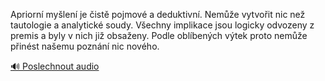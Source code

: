 
Apriorní myšlení je čistě pojmové a deduktivní. Nemůže vytvořit nic než tautologie a analytické soudy. Všechny implikace jsou logicky odvozeny z premis a byly v nich již obsaženy. Podle oblíbených výtek proto nemůže přinést našemu poznání nic nového.

[🔊 Poslechnout audio](/data/7-paragraphs/audio/chapter_15/para_002-Apriorn-mylen-je-ist-pojmov-a-deduktivn-Ne.mp3)
